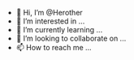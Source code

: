 - 👋 Hi, I’m @Herother
- 👀 I’m interested in ...
- 🌱 I’m currently learning ...
- 💞️ I’m looking to collaborate on ...
- 📫 How to reach me ...

<!---
Herother/Herother is a ✨ special ✨ repository because its `README.md` (this file) appears on your GitHub profile.
You can click the Preview link to take a look at your changes.
--->
